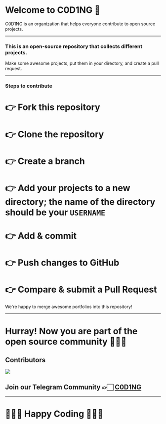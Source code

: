 # Welcome to C0D1NG 🥳

C0D1NG is an organization that helps everyone contribute to open source projects.

---

### This is an open-source repository that collects different projects.

Make some awesome projects, put them in your directory, and create a pull request.

---

### Steps to contribute

# 👉 Fork this repository

# 👉 Clone the repository

# 👉 Create a branch

# 👉 Add your projects to a new directory; the name of the directory should be your `USERNAME`

# 👉 Add & commit

# 👉 Push changes to GitHub

# 👉 Compare & submit a Pull Request

We're happy to merge awesome portfolios into this repository!

---

# Hurray! Now you are part of the open source community 🚀🚀🚀

## Contributors

<a href="https://github.com/C0D1NG/Development/graphs/contributors">
  <img src="https://contrib.rocks/image?repo=C0D1NG/Development" />
</a>

## Join our Telegram Community 👉🏻 [C0D1NG](https://t.me/C0D1NG)

---

# 👨🏻‍💻 **Happy Coding** 👩🏻‍💻
